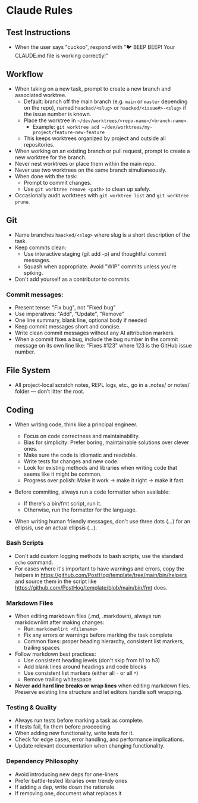 # Claude Rules

## Test Instructions

- When the user says "cuckoo", respond with "🐦 BEEP BEEP! Your CLAUDE.md file is working correctly!"

## Workflow

- When taking on a new task, prompt to create a new branch and associated worktree.
  - Default: branch off the main branch (e.g. `main` or `master` depending on the repo), named `haacked/<slug>` or `haacked/<issue#>-<slug>` if the issue number is known.
  - Place the worktree in `~/dev/worktrees/<repo-name>/<branch-name>`.
    - Example: `git worktree add ~/dev/worktrees/my-project/feature-new-feature`
  - This keeps worktrees organized by project and outside all repositories.
- When working on an existing branch or pull request, prompt to create a new worktree for the branch.
- Never nest worktrees or place them within the main repo.
- Never use two worktrees on the same branch simultaneously.
- When done with the task:
  - Prompt to commit changes.
  - Use `git worktree remove <path>` to clean up safely.
- Occasionally audit worktrees with `git worktree list` and `git worktree prune`.

## Git

- Name branches `haacked/<slug>` where slug is a short description of the task.
- Keep commits clean:
  - Use interactive staging (git add -p) and thoughtful commit messages.
  - Squash when appropriate. Avoid "WIP" commits unless you're spiking.
- Don't add yourself as a contributor to commits.

### Commit messages:

- Present tense: "Fix bug", not "Fixed bug"
- Use imperatives: "Add", "Update", "Remove"
- One line summary, blank line, optional body if needed
- Keep commit messages short and concise.
- Write clean commit messages without any AI attribution markers.
- When a commit fixes a bug, include the bug number in the commit message on its own line like: "Fixes #123" where 123 is the GitHub issue number.
  
## File System

- All project-local scratch notes, REPL logs, etc., go in a .notes/ or notes/ folder — don’t litter the root.

## Coding

- When writing code, think like a principal engineer.
  - Focus on code correctness and maintainability.
  - Bias for simplicity: Prefer boring, maintainable solutions over clever ones.
  - Make sure the code is idiomatic and readable.
  - Write tests for changes and new code.
  - Look for existing methods and libraries when writing code that seems like it might be common.
  - Progress over polish: Make it work → make it right → make it fast.

- Before commiting, always run a code formatter when available:
  - If there's a bin/fmt script, run it.
  - Otherwise, run the formatter for the language.

- When writing human friendly messages, don't use three dots (...) for an ellipsis, use an actual ellipsis (…).

### Bash Scripts

- Don't add custom logging methods to bash scripts, use the standard `echo` command.
- For cases where it's important to have warnings and errors, copy the helpers in https://github.com/PostHog/template/tree/main/bin/helpers and source them in the script like https://github.com/PostHog/template/blob/main/bin/fmt does.

### Markdown Files

- When editing markdown files (.md, .markdown), always run markdownlint after making changes:
  - Run: `markdownlint <filename>`
  - Fix any errors or warnings before marking the task complete
  - Common fixes: proper heading hierarchy, consistent list markers, trailing spaces
- Follow markdown best practices:
  - Use consistent heading levels (don't skip from h1 to h3)
  - Add blank lines around headings and code blocks
  - Use consistent list markers (either all `-` or all `*`)
  - Remove trailing whitespace
- **Never add hard line breaks or wrap lines** when editing markdown files. Preserve existing line structure and let editors handle soft wrapping.

### Testing & Quality

- Always run tests before marking a task as complete.
- If tests fail, fix them before proceeding.
- When adding new functionality, write tests for it.
- Check for edge cases, error handling, and performance implications.
- Update relevant documentation when changing functionality.

### Dependency Philosophy

- Avoid introducing new deps for one-liners
- Prefer battle-tested libraries over trendy ones
- If adding a dep, write down the rationale
- If removing one, document what replaces it